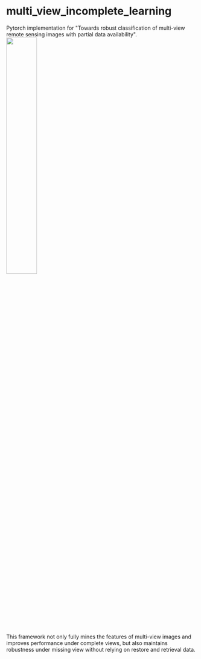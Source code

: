 # multi_view_incomplete_learning
Pytorch implementation for "Towards robust classification of multi-view remote sensing images with partial data availability".
<img src="https://github.com/mfzhao1998/multi_view_incomplete_learning/blob/main/Framework.png" width="40%">

This framework not only fully mines the features of multi-view images and  improves performance under complete views, but also maintains robustness under missing view without relying on restore and retrieval data.

